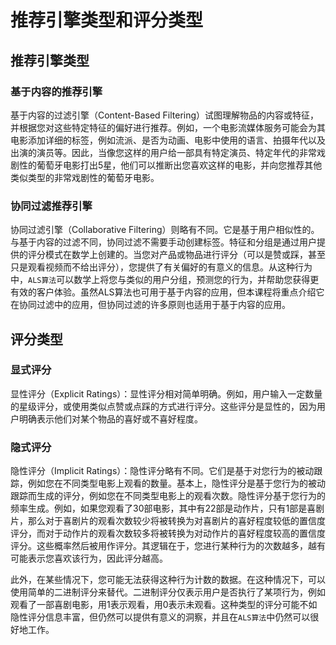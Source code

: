# 推荐引擎类型和评分类型

## 推荐引擎类型

### 基于内容的推荐引擎
基于内容的过滤引擎（Content-Based Filtering）试图理解物品的内容或特征，并根据您对这些特定特征的偏好进行推荐。例如，一个电影流媒体服务可能会为其电影添加详细的标签，例如流派、是否为动画、电影中使用的语言、拍摄年代以及出演的演员等。因此，当像您这样的用户给一部具有特定演员、特定年代的非常戏剧性的葡萄牙电影打出5星，他们可以推断出您喜欢这样的电影，并向您推荐其他类似类型的非常戏剧性的葡萄牙电影。

### 协同过滤推荐引擎
协同过滤引擎（Collaborative Filtering）则略有不同。它是基于用户相似性的。与基于内容的过滤不同，协同过滤不需要手动创建标签。特征和分组是通过用户提供的评分模式在数学上创建的。当您对产品或物品进行评分（可以是赞或踩，甚至只是观看视频而不给出评分），您提供了有关偏好的有意义的信息。从这种行为中，`ALS算法`可以数学上将您与类似的用户分组，预测您的行为，并帮助您获得更有效的客户体验。虽然ALS算法也可用于基于内容的应用，但本课程将重点介绍它在协同过滤中的应用，但协同过滤的许多原则也适用于基于内容的应用。

## 评分类型

### 显式评分

显性评分（Explicit Ratings）：显性评分相对简单明确。例如，用户输入一定数量的星级评分，或使用类似点赞或点踩的方式进行评分。这些评分是显性的，因为用户明确表示他们对某个物品的喜好或不喜好程度。

### 隐式评分

隐性评分（Implicit Ratings）：隐性评分略有不同。它们是基于对您行为的被动跟踪，例如您在不同类型电影上观看的数量。基本上，隐性评分是基于您行为的被动跟踪而生成的评分，例如您在不同类型电影上的观看次数。隐性评分基于您行为的频率生成。例如，如果您观看了30部电影，其中有22部是动作片，只有1部是喜剧片，那么对于喜剧片的观看次数较少将被转换为对喜剧片的喜好程度较低的置信度评分，而对于动作片的观看次数较多将被转换为对动作片的喜好程度较高的置信度评分。这些概率然后被用作评分。其逻辑在于，您进行某种行为的次数越多，越有可能表示您喜欢该行为，因此评分越高。

此外，在某些情况下，您可能无法获得这种行为计数的数据。在这种情况下，可以使用简单的二进制评分来替代。二进制评分仅表示用户是否执行了某项行为，例如观看了一部喜剧电影，用1表示观看，用0表示未观看。这种类型的评分可能不如隐性评分信息丰富，但仍然可以提供有意义的洞察，并且在`ALS算法`中仍然可以很好地工作。